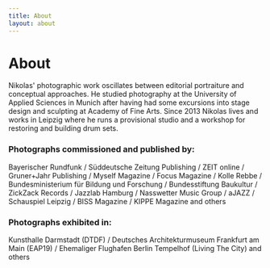```yaml
---
title: About
layout: about
---
```


# About

Nikolas' photographic work oscillates between editorial portraiture and conceptual approaches. He studied photography at the University of Applied Sciences in Munich after having had some excursions into stage design
and sculpting at Academy of Fine Arts. Since 2013 Nikolas lives and works in Leipzig where he runs a provisional studio and a workshop for restoring and building drum sets.

### Photographs commissioned and published by:

Bayerischer Rundfunk / Süddeutsche Zeitung Publishing / ZEIT online / Gruner+Jahr Publishing / Myself Magazine / Focus Magazine / Kolle Rebbe / Bundesministerium für Bildung und Forschung / Bundesstiftung Baukultur / ZickZack Records / Jazzlab Hamburg / Nasswetter Music Group / aJAZZ /  Schauspiel Leipzig / BISS Magazine / KIPPE Magazine and others

### Photographs exhibited in:

Kunsthalle Darmstadt (DTDF) / Deutsches Architekturmuseum Frankfurt am Main  (EAP19) / Ehemaliger Flughafen Berlin Tempelhof (Living The City) and others